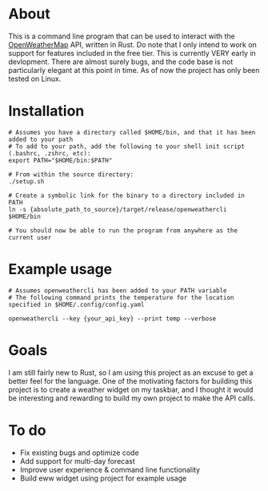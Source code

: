# About

This is a command line program that can be used to interact with the [OpenWeatherMap](https://openweathermap.org/) API, written in Rust. Do note that I only intend to work on support for features included in the free tier. This is currently VERY early in devlopment. There are almost surely bugs, and the code base is not particularly elegant at this point in time. As of now the project has only been tested on Linux.

# Installation

```
# Assumes you have a directory called $HOME/bin, and that it has been added to your path
# To add to your path, add the following to your shell init script (.bashrc, .zshrc, etc):
export PATH="$HOME/bin:$PATH"

# From within the source directory:
./setup.sh

# Create a symbolic link for the binary to a directory included in PATH
ln -s {absolute_path_to_source}/target/release/openweathercli $HOME/bin

# You should now be able to run the program from anywhere as the current user
```

# Example usage

```
# Assumes openweathercli has been added to your PATH variable
# The following command prints the temperature for the location specified in $HOME/.config/config.yaml

openweathercli --key {your_api_key} --print temp --verbose
```

# Goals

I am still fairly new to Rust, so I am using this project as an excuse to get a better feel for the language. One of the motivating factors for building this project is to create a weather widget on my taskbar, and I thought it would be interesting and rewarding to build my own project to make the API calls.

# To do

- Fix existing bugs and optimize code
- Add support for multi-day forecast
- Improve user experience & command line functionality
- Build eww widget using project for example usage
